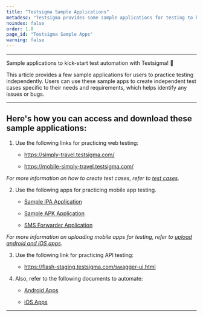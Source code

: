 ```yaml
---
title: "Testsigma Sample Applications"
metadesc: "Testsigma provides some sample applications for testing to help you get started with test automation. Practice with these sample apps for automation testing"
noindex: false
order: 1.8
page_id: "Testsigma Sample Apps"
warning: false
---
```



---

Sample applications to kick-start test automation with Testsigma! 🚀 

This article provides a few sample applications for users to practice testing independently. Users can use these sample apps to create independent test cases specific to their needs and requirements, which helps identify any issues or bugs.

---


## **Here's how you can access and download these sample applications:**

1. Use the following links for practicing web testing:<br>

    - https://simply-travel.testsigma.com/

    - https://mobile-simply-travel.testsigma.com/

*For more information on how to create test cases, refer to [test cases](https://testsigma.com/docs/test-cases/manage/add-edit-delete/).*


2. Use the following apps for practicing mobile app testing.
    - [Sample IPA Application](https://s3.amazonaws.com/static-docs.testsigma.com/new_images/projects/applications/SimplyTravel.ipa)
    
    - [Sample APK Application](https://s3.amazonaws.com/static-docs.testsigma.com/new_images/projects/applications/appdebug.apk)
    
    - [SMS Forwarder Application](https://s3.amazonaws.com/static-docs.testsigma.com/new_images/projects/applications/smsforward.apk)


*For more information on uploading mobile apps for testing, refer to [upload android and iOS apps](https://testsigma.com/docs/uploads/upload-apps/).*

3. Use the following link for practicing API testing:

    - https://flash-staging.testsigma.com/swagger-ui.html


4. Also, refer to the following documents to automate:<br>
    
    - [Android Apps](https://testsigma.com/tutorials/getting-started/automate-android-applications/)<br>
    
    - [iOS Apps](https://testsigma.com/tutorials/getting-started/automate-ios-applications/)<br>

---